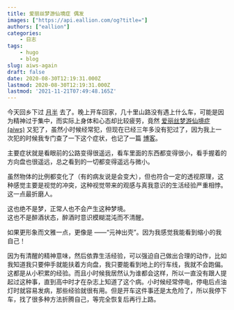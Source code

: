 ```yaml
---
title: 爱丽丝梦游仙境症 偶发
images: ["https://api.eallion.com/og?title="]
authors: ["eallion"]
categories:
    - 日志
tags:
    - hugo
    - blog
slug: aiws-again
draft: false
date: 2020-08-30T12:19:31.000Z
lastmod: 2020-08-30T12:19:31.000Z
lastmod: '2021-11-21T07:49:48.165Z'
---
```


今天回乡下过 [月半](https://eallion.com/yueban2020/) 去了。晚上开车回家，几十里山路没有遇上什么车，可能是因为精神过于集中，而实际上身体和心态却比较疲劳，竟然 [爱丽丝梦游仙境症 (aiws)](https://eallion.com/aiws/) 又犯了，虽然小时候经常犯，但现在已经三年多没有犯过了，因为我上一次犯的时候我专门查了一下这个症状，也记了一篇 [博客](https://eallion.com/aiws/)。

主要症状就是看眼前的公路变得很遥远，看车里面的东西都变得很小，看手握着的方向盘也很遥远，总之看到的一切都变得遥远与微小。

虽然物体的比例都变化了（有的病友说是会变大），但也符合一定的透视原理，这种感觉主要是视觉的冲突，这种视觉带来的观感与真我意识的生活经验严重相悖。这一点最折磨人。

这也绝不是梦，正常人也不会产生这种梦境。  
这也不是醉酒状态，醉酒时意识模糊混沌而不清醒。

如果更形象而文雅一点，更像是 ——“元神出壳”。因为我感觉我能看到缩小的我自己！

因为有清醒的精神意味，然后依靠生活经验，可以强迫自己做出合理的动作，比如我知道我只要伸手就能扶着方向盘，我只要能看到地上的行车线，我就不会跑偏。这都是从小积累的经验。而且小时候我居然认为谁都会这样，所以一直没有跟人提起过这种事，直到高中时才在杂志上知道了这个病。小时候经常停电，停电后点油灯时就容易发病，那些经验就很有用。但是开车这件事还是太危险了，所以我停下车，找了很多种方法折腾自己，等完全恢复后再行上路。
